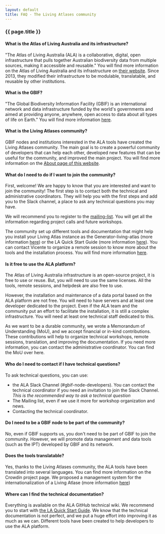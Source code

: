 ```yaml
---
layout: default
title: FAQ - The Living Atlases community
---
```


### {{ page.title }}

#### What is the Atlas of Living Australia and its infrastructure?

"The Atlas of Living Australia (ALA) is a collaborative, digital, open infrastructure that pulls together Australian biodiversity data from multiple sources, making it accessible and reusable." You will find more information on the Atlas of Living Australia and its infrastructure on [their website](https://www.ala.org.au/about-ala/). Since 2013, they modified their infrastructure to be modulable, translatable, and reusable by other institutions. 

#### What is the GBIF?

"The Global Biodiversity Information Facility (GBIF) is an international network and data infrastructure funded by the world's governments and aimed at providing anyone, anywhere, open access to data about all types of life on Earth." You will find more information [here](https://www.gbif.org/what-is-gbif). 

#### What is the Living Atlases community?

GBIF nodes and institutions interested in the ALA tools have created the Living Atlases community. The main goal is to create a powerful community of developers that can help each other, developed new features that can be useful for the community, and improved the main project. You will find more information on the [About page of this website](../about/). 

#### What do I need to do if I want to join the community?

First, welcome! We are happy to know that you are interested and want to join the community! The first step is to contact both the technical and administrative coordinators. They will help you with the first steps and add you to the Slack channel, a place to ask any technical questions you may have. 

We will recommend you to register to the [mailing-list](https://lists.gbif.org/mailman/listinfo/ala-portal). You will get all the information regarding project calls and future workshops. 

The community set up different tools and documentation that might help you install your Living Atlas instance as the Generator-living-atlas (more information [here](https://github.com/living-atlases/generator-living-atlas)) or the LA Quick Start Guide (more information [here](https://github.com/AtlasOfLivingAustralia/documentation/wiki/LA-Quick-Start-Guide)). You can contact Vicente to organize a remote session to know more about the tools and the installation process. You will find more information [here](https://tinyurl.com/la-bootstrap-sessions). 


#### Is it free to use the ALA platform?

The Atlas of Living Australia infrastructure is an open-source project, it is free to use or reuse. But, you will need to use the same licenses. All the tools, remote sessions, and helpdesk are also free to use. 

However, the installation and maintenance of a data portal based on the ALA platform are not free. You will need to have servers and at least one developer dedicated to the project. Even if the ALA team and the community put an effort to facilitate the installation, it is still a complex infrastructure. You will need at least one technical staff dedicated to this. 

As we want to be a durable community, we wrote a Memorandum of Understanding (MoU), and we accept financial or in-kind contributions. These contributions will help to organize technical workshops, remote sessions, translation, and improving the documentation. If you need more information, you can contact the administrative coordinator. You can find the MoU over here.


#### Who do I need to contact if  I have technical questions? 

To ask technical questions, you can use:
- the ALA Slack Channel (#gbif-node-developers). You can contact the technical coordinator if you need an invitation to join the Slack Channel. _This is the recommended way to ask a technical question_
- The Mailing list, even if we use it more for workshop organization and news. 
- Contacting the technical coordinator. 


#### Do I need to be a GBIF node to be part of the community?

No, even if GBIF supports us, you don't need to be part of GBIF to join the community. However, we will promote data management and data tools (such as the IPT) developed by GBIF and its network. 

#### Does the tools translatable?

Yes, thanks to the Living Atlases community, the ALA tools have been translated into several languages. You can find more information on the Crowdin project page. We proposed a management system for the internationalization of a Living Atlase (more information [here](https://github.com/living-atlases/ala-i18n))

#### Where can I find the technical documentation?  

Everything is available on the ALA GitHub technical wiki. We recommend you to start with [the LA Quick Start Guide](https://github.com/AtlasOfLivingAustralia/documentation/wiki/LA-Quick-Start-Guide). We know that the technical documentation is not perfect, and we put a huge effort into improving it as much as we can. Different tools have been created to help developers to use the ALA platform. 



